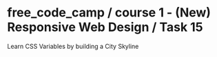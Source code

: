 # free_code_camp / course 1 - (New) Responsive Web Design / Task 15
Learn CSS Variables by building a City Skyline
